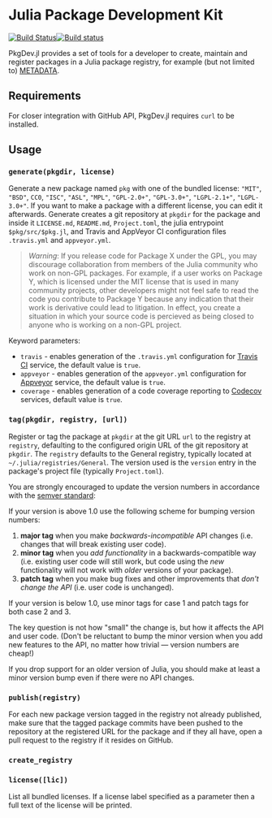 # Julia Package Development Kit

[![Build Status](https://travis-ci.org/JuliaLang/PkgDev.jl.svg?branch=master)](https://travis-ci.org/JuliaLang/PkgDev.jl)[![Build status](https://ci.appveyor.com/api/projects/status/gnd6dqbdaxcx1c23/branch/master?svg=true)](https://ci.appveyor.com/project/wildart/pkgdev-jl/branch/master)

PkgDev.jl provides a set of tools for a developer to create, maintain and register packages in a Julia package registry, for example (but not limited to) [METADATA](https://github.com/JuliaLang/METADATA.jl).

## Requirements

For closer integration with GitHub API, PkgDev.jl requires `curl` to be installed.

## Usage

### `generate(pkgdir, license)`

Generate a new package named `pkg` with one of the bundled license: `"MIT"`, `"BSD"`, `CC0`, `"ISC"`, `"ASL"`, `"MPL"`, `"GPL-2.0+"`, `"GPL-3.0+"`, `"LGPL-2.1+"`, `"LGPL-3.0+"`.
If you want to make a package with a different license, you can edit it afterwards. Generate creates a git repository at `pkgdir` for the package and inside it `LICENSE.md`, `README.md`, `Project.toml`, the julia entrypoint `$pkg/src/$pkg.jl`, and Travis and AppVeyor CI configuration files `.travis.yml` and `appveyor.yml`.

> *Warning*: If you release code for Package X under the GPL, you may discourage collaboration from members of the Julia community who work on non-GPL packages. For example, if a user works on Package Y, which is licensed under the MIT license that is used in many community projects, other developers might not feel safe to read the code you contribute to Package Y because any indication that their work is derivative could lead to litigation. In effect, you create a situation in which your source code is percieved as being closed to anyone who is working on a non-GPL project.

Keyword parameters:

* `travis` - enables generation of the `.travis.yml` configuration for [Travis CI](https://travis-ci.org/) service, the default value is `true`.
* `appveyor` - enables generation of the `appveyor.yml` configuration for [Appveyor](http://www.appveyor.com/) service, the default value is `true`.
* `coverage` - enables generation of a code coverage reporting to [Codecov](https://codecov.io) services, default value is `true`.

### `tag(pkgdir, registry, [url])`

Register or tag the package at `pkgdir` at the git URL `url` to the registry at `registry`, defaulting to the configured origin URL of the git repository at `pkgdir`. The `registry` defaults to the General registry, typically located at `~/.julia/registries/General`.
The version used is the `version` entry in the package's project file (typically `Project.toml`).

You are strongly encouraged to update the version numbers in accordance with the [semver standard](http://semver.org/):

If your version is above 1.0 use the following scheme for bumping version numbers:

1. **major tag** when you make *backwards-incompatible* API changes (i.e. changes that will break existing user code).
2. **minor tag** when you *add functionality* in a backwards-compatible way (i.e. existing user code will still work, but code using the *new* functionality will not work with *older* versions of your package).
3. **patch tag** when you make bug fixes and other improvements that *don't change the API* (i.e. user code is unchanged).

If your version is below 1.0, use minor tags for case 1 and patch tags for both case 2 and 3.

The key question is not how "small" the change is, but how it affects the API and user code.  (Don't be reluctant to bump the minor version when you add new features to the API, no matter how trivial — version numbers are cheap!)

If you drop support for an older version of Julia, you should make at least a minor version bump even if there were no API changes.

### `publish(registry)`

For each new package version tagged in the registry not already published, make sure that the tagged package commits have been pushed to the repository at the registered URL for the package and if they all have, open a pull request to the registry if it resides on GitHub.


### `create_registry`



### `license([lic])`

List all bundled licenses. If a license label specified as a parameter then a full text of the license will be printed.
